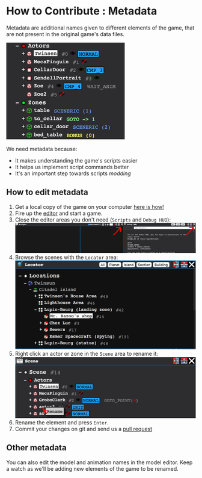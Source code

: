 # How to Contribute : Metadata

Metadata are additional names given to different elements of the game, that are not present in the original game's data files.

![Metadata](images/example_metadata.png)

We need metadata because:
 * It makes understanding the game's scripts easier
 * It helps us implement script commands better
 * It's an important step towards scripts _modding_

## How to edit metadata

 1. Get a local copy of the game on your computer [here is how!](./getting_started.md)
 2. Fire up the [editor](http://localhost:8080/#editor=true) and start a game.
 3. Close the editor areas you don't need (`Scripts` and `Debug HUD`):
 ![Close areas you don't need](images/close_areas.png)
 4. Browse the scenes with the `Locator` area:
 ![Browse the scenes](images/locator_area.png)
 5. Right click an actor or zone in the `Scene` area to rename it:
 ![Rename an element](images/rename.png)
 6. Rename the element and press `Enter`.
 7. Commit your changes on git and send us a [pull request](https://help.github.com/en/github/collaborating-with-issues-and-pull-requests/creating-a-pull-request)

## Other metadata

You can also edit the model and animation names in the model editor.
Keep a watch as we'll be adding new elements of the game to be renamed.
